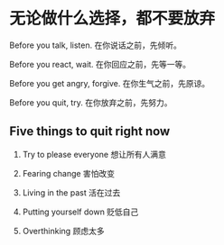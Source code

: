 # 无论做什么选择，都不要放弃

Before you talk, listen.
在你说话之前，先倾听。

Before you react, wait.
在你回应之前，先等一等。

Before you get angry, forgive.
在你生气之前，先原谅。

Before you quit, try.
在你放弃之前，先努力。

## Five things to quit right now

1. Try to please everyone
想让所有人满意

2. Fearing change
害怕改变

3. Living in the past
活在过去

4. Putting yourself down
贬低自己

5. Overthinking
顾虑太多
